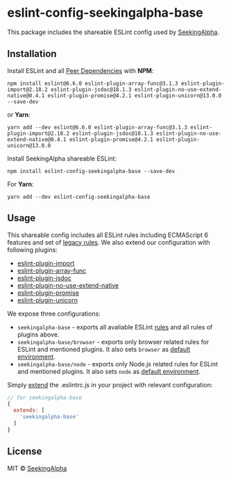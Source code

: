 # eslint-config-seekingalpha-base

This package includes the shareable ESLint config used by [SeekingAlpha](https://seekingalpha.com/).

## Installation

Install ESLint and all [Peer Dependencies](https://nodejs.org/en/blog/npm/peer-dependencies/) with **NPM**:

    npm install eslint@6.6.0 eslint-plugin-array-func@3.1.3 eslint-plugin-import@2.18.2 eslint-plugin-jsdoc@18.1.3 eslint-plugin-no-use-extend-native@0.4.1 eslint-plugin-promise@4.2.1 eslint-plugin-unicorn@13.0.0 --save-dev

or **Yarn**:

    yarn add --dev eslint@6.6.0 eslint-plugin-array-func@3.1.3 eslint-plugin-import@2.18.2 eslint-plugin-jsdoc@18.1.3 eslint-plugin-no-use-extend-native@0.4.1 eslint-plugin-promise@4.2.1 eslint-plugin-unicorn@13.0.0


Install SeekingAlpha shareable ESLint:

    npm install eslint-config-seekingalpha-base --save-dev

For **Yarn**:

    yarn add --dev eslint-config-seekingalpha-base

## Usage

This shareable config includes all ESLint rules including ECMAScript 6 features and set of [legacy rules](https://eslint.org/docs/rules/#deprecated). We also extend our configuration with following plugins:

* [eslint-plugin-import](https://github.com/benmosher/eslint-plugin-import)
* [eslint-plugin-array-func](https://github.com/freaktechnik/eslint-plugin-array-func)
* [eslint-plugin-jsdoc](https://github.com/gajus/eslint-plugin-jsdoc)
* [eslint-plugin-no-use-extend-native](https://github.com/dustinspecker/eslint-plugin-no-use-extend-native)
* [eslint-plugin-promise](https://github.com/xjamundx/eslint-plugin-promise)
* [eslint-plugin-unicorn](https://github.com/sindresorhus/eslint-plugin-unicorn)

We expose three configurations:

* `seekingalpha-base` - exports all avaliable ESLint [rules](https://eslint.org/docs/rules/) and all rules of plugins above.
* `seekingalpha-base/browser` - exports only browser related rules for ESLint and mentioned plugins. It also sets `browser` as [default environment](https://eslint.org/docs/user-guide/configuring#specifying-environments).
* `seekingalpha-base/node` - exports only Node.js related rules for ESLint and mentioned plugins. It also sets `node` as [default environment](https://eslint.org/docs/user-guide/configuring#specifying-environments).


Simply [extend](https://eslint.org/docs/user-guide/configuring#extending-configuration-files) the .eslintrc.js in your project with relevant configuration:

```javascript
// for seekingalpha-base
{
  extends: [
    'seekingalpha-base'
  ]
}
```

## License

MIT © [SeekingAlpha](https://seekingalpha.com/)

